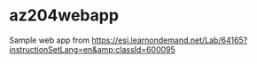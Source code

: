# az204webapp
Sample web app from https://esi.learnondemand.net/Lab/64165?instructionSetLang=en&amp;classId=600095
